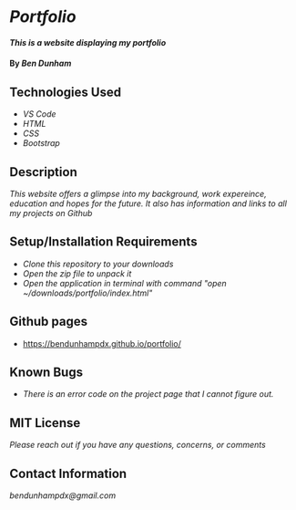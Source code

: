 # _Portfolio_

#### _This is a website displaying my portfolio_

#### By _**Ben Dunham**_

## Technologies Used

* _VS Code_
* _HTML_
* _CSS_
* _Bootstrap_

## Description

_This website offers a glimpse into my background, work expereince, education and hopes for the future. It also has information and links to all my projects on Github_

## Setup/Installation Requirements

* _Clone this repository to your downloads_
* _Open the zip file to unpack it_
* _Open the application in terminal with command "open ~/downloads/portfolio/index.html"_

## Github pages

* https://bendunhampdx.github.io/portfolio/

## Known Bugs

* _There is an error code on the project page that I cannot figure out._

## MIT License

_Please reach out if you have any questions, concerns, or comments_

## Contact Information

_bendunhampdx@gmail.com_